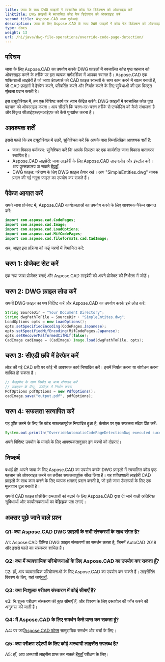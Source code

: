 ```yaml
---
title: जावा के साथ DWG फ़ाइलों में स्वचालित कोड पेज डिटेक्शन को ओवरराइड करें
linktitle: DWG फ़ाइलों में स्वचालित कोड पेज डिटेक्शन को ओवरराइड करें
second_title: Aspose.CAD जावा एपीआई
description: जावा के लिए Aspose.CAD के साथ DWG फ़ाइलों में कोड पेज डिटेक्शन को ओवरराइड करने का तरीका जानें। एन्कोडिंग को कुशलतापूर्वक संभालें और विकृत सीआईएफ/एमआईएफ को पुनर्प्राप्त करें।
type: docs
weight: 13
url: /hi/java/dwg-file-operations/override-code-page-detection/
---
```

## परिचय

जावा के लिए Aspose.CAD का उपयोग करके DWG फ़ाइलों में स्वचालित कोड पृष्ठ पहचान को ओवरराइड करने के तरीके पर इस व्यापक मार्गदर्शिका में आपका स्वागत है। Aspose.CAD एक शक्तिशाली लाइब्रेरी है जो जावा डेवलपर्स को CAD फ़ाइल स्वरूपों के साथ काम करने में सक्षम बनाती है, जो CAD फ़ाइलों में हेरफेर करने, परिवर्तित करने और निर्यात करने के लिए सुविधाओं की एक विस्तृत श्रृंखला प्रदान करती है।

इस ट्यूटोरियल में, हम एक विशिष्ट कार्य पर ध्यान केंद्रित करेंगे: DWG फ़ाइलों में स्वचालित कोड पृष्ठ पहचान को ओवरराइड करना। आप सीखेंगे कि चरण-दर-चरण तरीके से एन्कोडिंग को कैसे संभालना है और विकृत सीआईएफ/एमआईएफ को कैसे पुनर्प्राप्त करना है।

## आवश्यक शर्तें

इससे पहले कि हम ट्यूटोरियल में उतरें, सुनिश्चित करें कि आपके पास निम्नलिखित आवश्यक शर्तें हैं:

- जावा विकास पर्यावरण: सुनिश्चित करें कि आपके सिस्टम पर एक कार्यशील जावा विकास वातावरण स्थापित है।
- Aspose.CAD लाइब्रेरी: जावा लाइब्रेरी के लिए Aspose.CAD डाउनलोड और इंस्टॉल करें। आप पुस्तकालय पा सकते हैं[यहाँ](https://releases.aspose.com/cad/java/).
- DWG फ़ाइल: परीक्षण के लिए DWG फ़ाइल तैयार रखें। आप "SimpleEntities.dwg" नामक प्रदान की गई नमूना फ़ाइल का उपयोग कर सकते हैं।

## पैकेज आयात करें

अपने जावा प्रोजेक्ट में, Aspose.CAD कार्यक्षमताओं का उपयोग करने के लिए आवश्यक पैकेज आयात करें:

```java
import com.aspose.cad.CodePages;
import com.aspose.cad.Image;
import com.aspose.cad.LoadOptions;
import com.aspose.cad.MifCodePages;
import com.aspose.cad.fileformats.cad.CadImage;
```

अब, आइए इस प्रक्रिया को कई चरणों में विभाजित करें:

## चरण 1: प्रोजेक्ट सेट करें

एक नया जावा प्रोजेक्ट बनाएं और Aspose.CAD लाइब्रेरी को अपने प्रोजेक्ट की निर्भरता में जोड़ें।

## चरण 2: DWG फ़ाइल लोड करें

अपनी DWG फ़ाइल का पथ निर्दिष्ट करें और Aspose.CAD का उपयोग करके इसे लोड करें:

```java
String SourceDir = "Your Document Directory";
String dwgPathToFile = SourceDir + "SimpleEntites.dwg";
LoadOptions opts = new LoadOptions();
opts.setSpecifiedEncoding(CodePages.Japanese);
opts.setSpecifiedMifEncoding(MifCodePages.Japanese);
opts.setRecoverMalformedCifMif(false);
CadImage cadImage = (CadImage) Image.load(dwgPathToFile, opts);
```

## चरण 3: सीएडी छवि में हेरफेर करें

लोड की गई CAD छवि पर कोई भी आवश्यक कार्य निष्पादित करें। इसमें निर्यात करना या संशोधन करना शामिल हो सकता है।

```java
// कैडइमेज के साथ निर्यात या अन्य संचालन करें
// उदाहरण के लिए, पीडीएफ में निर्यात करना
PdfOptions pdfOptions = new PdfOptions();
cadImage.save("output.pdf", pdfOptions);
```

## चरण 4: सफलता सत्यापित करें

यह पुष्टि करने के लिए कि कोड सफलतापूर्वक निष्पादित हुआ है, कंसोल पर एक सफलता संदेश प्रिंट करें:

```java
System.out.println("OverrideAutomaticCodePageDetectionDwg executed successfully");
```

अपने विशिष्ट उपयोग के मामले के लिए आवश्यकतानुसार इन चरणों को दोहराएं।

## निष्कर्ष

बधाई हो! आपने जावा के लिए Aspose.CAD का उपयोग करके DWG फ़ाइलों में स्वचालित कोड पृष्ठ पहचान को ओवरराइड करने का तरीका सफलतापूर्वक सीख लिया है। यह शक्तिशाली लाइब्रेरी CAD फ़ाइलों के साथ काम करने के लिए व्यापक क्षमताएं प्रदान करती है, जो इसे जावा डेवलपर्स के लिए एक मूल्यवान टूल बनाती है।

अपनी CAD फ़ाइल प्रोसेसिंग क्षमताओं को बढ़ाने के लिए Aspose.CAD द्वारा दी जाने वाली अतिरिक्त सुविधाओं और कार्यात्मकताओं का बेझिझक पता लगाएं।

## अक्सर पूछे जाने वाले प्रश्न

### Q1: क्या Aspose.CAD DWG फ़ाइलों के सभी संस्करणों के साथ संगत है?

A1: Aspose.CAD विभिन्न DWG फ़ाइल संस्करणों का समर्थन करता है, जिनमें AutoCAD 2018 और इससे पहले का संस्करण शामिल है।

### Q2: क्या मैं व्यावसायिक परियोजनाओं के लिए Aspose.CAD का उपयोग कर सकता हूँ?

 उ2: हाँ, आप व्यावसायिक परियोजनाओं के लिए Aspose.CAD का उपयोग कर सकते हैं। लाइसेंसिंग विवरण के लिए, यहां जाएं[यहाँ](https://purchase.aspose.com/buy).

### Q3: क्या निःशुल्क परीक्षण संस्करण में कोई सीमाएँ हैं?

उ3: नि:शुल्क परीक्षण संस्करण की कुछ सीमाएँ हैं, और विवरण के लिए दस्तावेज़ की जाँच करने की अनुशंसा की जाती है।

### Q4: मैं Aspose.CAD के लिए समर्थन कैसे प्राप्त कर सकता हूं?

 A4: पर जाएँ[Aspose.CAD फोरम](https://forum.aspose.com/c/cad/19) सामुदायिक समर्थन और चर्चा के लिए।

### Q5: क्या परीक्षण उद्देश्यों के लिए कोई अस्थायी लाइसेंस उपलब्ध है?

 A5: हाँ, आप अस्थायी लाइसेंस प्राप्त कर सकते हैं[यहाँ](https://purchase.aspose.com/temporary-license/) परीक्षण के लिए।